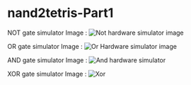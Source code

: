 # nand2tetris-Part1

NOT gate simulator Image :
 ![Not hardware simulator image](https://github.com/user-attachments/assets/54af107c-dfac-4ca8-8606-2a7c0c4df3b8)

OR gate simulator Image :
![Or Hardware simulator image](https://github.com/user-attachments/assets/bd094351-2206-42da-99f1-3ec389b1aa51)

AND gate simulator Image : 
![And hardware simulator](https://github.com/user-attachments/assets/e830e5a4-848d-494d-bb3c-2475ca18c9a8)

XOR gate simulator Image :
![Xor ](https://github.com/user-attachments/assets/950e6ea0-13af-42de-bbd1-0a6c5d5785b9)
